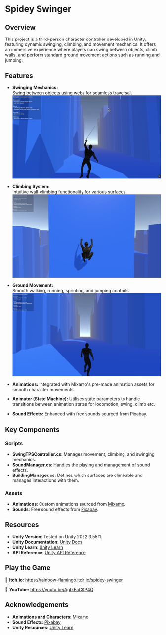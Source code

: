 # **Spidey Swinger**  
## Overview  

This project is a third-person character controller developed in Unity, featuring dynamic swinging, climbing, and movement mechanics. It offers an immersive experience where players can swing between objects, climb walls, and perform standard ground movement actions such as running and jumping.  

## Features  

- **Swinging Mechanics:**  
  Swing between objects using webs for seamless traversal.  
  ![Swinging Mechanics](Screenshot/swing.png)  

- **Climbing System:**  
  Intuitive wall-climbing functionality for various surfaces.  
  ![Climbing System](Screenshot/climb.png)  

- **Ground Movement:**  
  Smooth walking, running, sprinting, and jumping controls.  
  ![Ground Movement](Screenshot/tps.png)  

- **Animations:** Integrated with Mixamo's pre-made animation assets for smooth character movements.  

- **Animator (State Machine):** Utilises state parameters to handle transitions between animation states for locomotion, swing, climb etc.  


- **Sound Effects:** Enhanced with free sounds sourced from Pixabay.  

## Key Components  

### **Scripts**  
- **SwingTPSController.cs**: Manages movement, climbing, and swinging mechanics.  
- **SoundManager.cs**: Handles the playing and management of sound effects.  
- **BuildingManager.cs**: Defines which surfaces are climbable and manages interactions with them.  

### **Assets**  
- **Animations**: Custom animations sourced from [Mixamo](https://www.mixamo.com/).  
- **Sounds**: Free sound effects from [Pixabay](https://pixabay.com/).  

## **Resources**  

- **Unity Version**: Tested on Unity 2022.3.55f1.  
- **Unity Documentation**: [Unity Docs](https://docs.unity3d.com/)  
- **Unity Learn**: [Unity Learn](https://learn.unity.com/)  
- **API Reference**: [Unity API Reference](https://docs.unity3d.com/ScriptReference/)  

## **Play the Game**  

🔗 **Itch.io:** https://rainbow-flamingo.itch.io/spidey-swinger

🎥 **YouTube:** https://youtu.be/AgtkEaC0P4Q  

## **Acknowledgements**  

- **Animations and Characters**: [Mixamo](https://www.mixamo.com/)  
- **Sound Effects**: [Pixabay](https://pixabay.com/)  
- **Unity Resources**: [Unity Learn](https://learn.unity.com/)  
